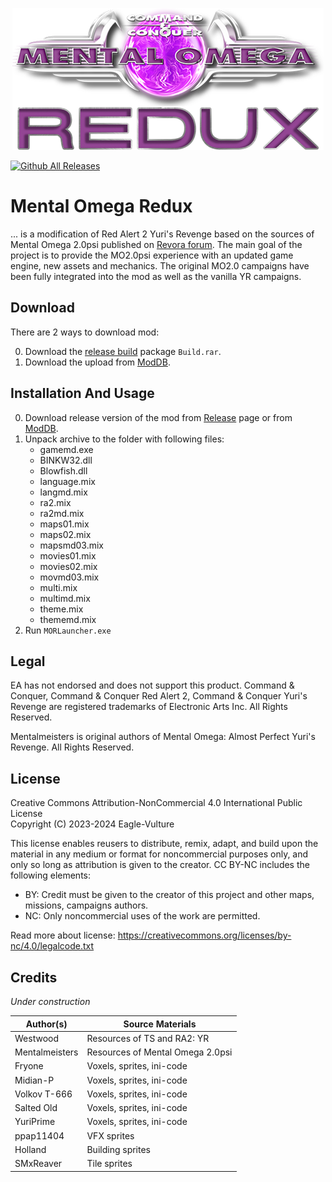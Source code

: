 <p align="center">
	<a href="https://github.com/Eagle-Vulture/MentalOmega2Redux">
		<img src="https://github.com/Eagle-Vulture/MentalOmega2Redux/blob/main/logo.png" alt="Mental Omega Redux Logo">
	</a>
</p>

[![Github All Releases](https://img.shields.io/github/downloads/Eagle-Vulture/MentalOmega2Redux/total.svg)](https://github.com/Eagle-Vulture/MentalOmega2Redux/releases)

# Mental Omega Redux

... is a modification of Red Alert 2 Yuri's Revenge based on the sources of Mental Omega 2.0psi published on [Revora forum](https://forums.revora.net/topic/85226-mo-20-resource-pack-download/). The main goal of the project is to provide the MO2.0psi experience with an updated game engine, new assets and mechanics. The original MO2.0 campaigns have been fully integrated into the mod as well as the vanilla YR campaigns.

## Download

There are 2 ways to download mod:

0. Download the [release build](https://github.com/Eagle-Vulture/MentalOmega2Redux/releases) package `Build.rar`.
1. Download the upload from [ModDB](https://www.moddb.com/games/cc-red-alert-yuris-revenge/addons/mental-omega-redux).

## Installation And Usage

0. Download release version of the mod from [Release](https://github.com/Eagle-Vulture/MentalOmega2Redux/releases) page or from [ModDB](https://www.moddb.com/games/cc-red-alert-yuris-revenge/addons/mental-omega-redux).
1. Unpack archive to the folder with following files:
   * gamemd.exe
   * BINKW32.dll
   * Blowfish.dll
   * language.mix
   * langmd.mix
   * ra2.mix
   * ra2md.mix
   * maps01.mix
   * maps02.mix
   * mapsmd03.mix
   * movies01.mix
   * movies02.mix
   * movmd03.mix
   * multi.mix
   * multimd.mix
   * theme.mix
   * thememd.mix
2. Run `MORLauncher.exe`

## Legal

EA has not endorsed and does not support this product. Command & Conquer, Command & Conquer Red Alert 2, Command & Conquer Yuri's Revenge are registered trademarks of Electronic Arts Inc. All Rights Reserved.

Mentalmeisters is original authors of Mental Omega: Almost Perfect Yuri's Revenge. All Rights Reserved.

## License

Creative Commons Attribution-NonCommercial 4.0 International Public License<br/>
Copyright (C) 2023-2024 Eagle-Vulture

This license enables reusers to distribute, remix, adapt, and build upon the material in any medium or format for noncommercial purposes only, and only so long as attribution is given to the creator. CC BY-NC includes the following elements:

 * BY: Credit must be given to the creator of this project and other maps, missions, campaigns authors.
 * NC: Only noncommercial uses of the work are permitted.

Read more about license: https://creativecommons.org/licenses/by-nc/4.0/legalcode.txt

## Credits

*Under construction*

| Author(s)      | Source Materials                 |
| -------------- | -------------------------------- |
| Westwood       | Resources of TS and RA2: YR      |
| Mentalmeisters | Resources of Mental Omega 2.0psi |
| Fryone         | Voxels, sprites, ini-code        |
| Midian-P       | Voxels, sprites, ini-code        |
| Volkov T-666   | Voxels, sprites, ini-code        |
| Salted Old     | Voxels, sprites, ini-code        |
| YuriPrime      | Voxels, sprites, ini-code        |
| ppap11404      | VFX sprites                      |
| Holland        | Building sprites                 |
| SMxReaver      | Tile sprites                     |